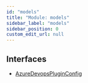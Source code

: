 ```yaml
---
id: "models"
title: "Module: models"
sidebar_label: "models"
sidebar_position: 0
custom_edit_url: null
---
```


## Interfaces

- [AzureDevopsPluginConfig](../interfaces/models.AzureDevopsPluginConfig)
